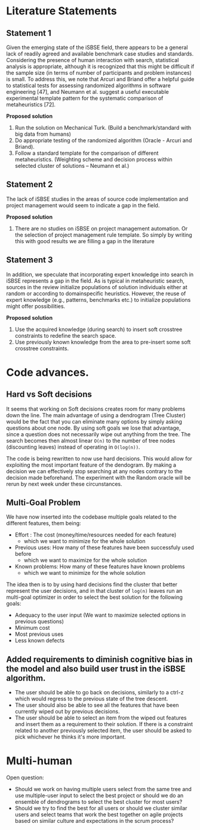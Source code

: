 # Literature Statements

## Statement 1

Given the emerging state of the iSBSE field, there appears to be a general lack of readily agreed and available benchmark case studies and standards. Considering the presence of human interaction with search, statistical analysis is appropriate, although it is recognized that this might be difficult if the sample size (in terms of number of participants and problem instances) is small. To address this, we note that Arcuri and Briand offer a helpful guide to statistical tests for assessing randomized algorithms in software engineering [47], and Neumann et al. suggest a useful executable experimental template pattern for the systematic comparison of metaheuristics [72].

**Proposed solution**

  1. Run the solution on Mechanical Turk.  (Build a benchmark/standard with big data from humans)
  2. Do appropriate testing of the randomized algorithm (Oracle - Arcuri and Briand). 
  3. Follow a standard template for the comparison of different metaheuristics. (Weighting scheme and decision process within selected cluster of solutions – Neumann et al.)

## Statement 2

The lack of iSBSE studies in the areas of source code implementation and project management would seem to indicate a gap in the field.

**Proposed solution**

  1. There are no studies on iSBSE on project management automation. Or the selection of project management rule template. So simply by writing this with good results we are filling a gap in the literature

## Statement 3

In addition, we speculate that incorporating expert knowledge into search in iSBSE represents a gap in the field. As is typical in metaheuristic search, sources in the review initialize populations of solution individuals either at random or according to domainspecific heuristics. However, the reuse of expert knowledge (e.g., patterns, benchmarks etc.) to initialize populations might offer possibilities.

**Proposed solution**

  1. Use the acquired knowledge (during search) to insert soft crosstree constraints to redefine the search space.
  2. Use previously known knowledge from the area to pre-insert some soft crosstree constraints.

# Code advances.

## Hard vs Soft decisions

It seems that working on Soft decisions creates room for many problems down the line. The main advantage of using a dendrogram (Tree Cluster) 
would be the fact that you can eliminate many options by simply asking questions about one node. By using soft goals we lose that advantage, since a question does not necessarily wipe out
anything from the tree. The search becomes then almost linear `O(n)` to the number of tree nodes (discounting leaves) instead of operating in `O(log(n))`.

The code is being rewritten to now use hard decisions. This would allow for exploiting the most important feature of the dendogram. By making a decision we can effectively stop searching at any nodes contrary to the decision made beforehand.
The experiment with the Random oracle will be rerun by next week under these circunstances.


## Multi-Goal Problem

We have now inserted into the codebase multiple goals related to the different features, them being:
 
  * Effort : The cost (money/time/resources needed for each feature)
    * which we want to minimize for the whole solution
  * Previous uses: How many of these features have been successfuly used before 
    * which we want to maximize for the whole solution
  * Known problems: How many of these features have known problems
    * which we want to minimize for the whole solution
    
The idea then is to by using hard decisions find the cluster that better represent the user decisions, and in that cluster of `log(n)` leaves run an multi-goal optimizer in order to select the best solution for the following goals:

  * Adequacy to the user input (We want to maximize selected options in previous questions)
  * Minimum cost
  * Most previous uses
  * Less known defects
  
## Added requirements to diminish cognitive bias in the model and also build user trust in the iSBSE algorithm.

* The user should be able to go back on decisions, similarly to a ctrl-z which would regress to the previous state of the tree descent. 
* The user should also be able to see all the features that have been currently wiped out by previous decisions.
* The user should be able to select an item from the wiped out features and insert them as a requirement to their solution. If there is a constraint related to another previously selected item, the user should be asked to pick whichever he thinks it's more important.

# Multi-human 

Open question:
* Should we work on having multiple users select from the same tree and use multiple-user input to select the best project or should we do an ensemble of dendrograms to select the best cluster for most users?
* Should we try to find the best for all users or should we cluster similar users and select teams that work the best together on agile projects based on similar culture and expectations in the scrum process?




